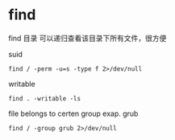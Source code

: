 # find

find 目录 可以递归查看该目录下所有文件，很方便

suid

```
find / -perm -u=s -type f 2>/dev/null
```

writable

```
find . -writable -ls
```

file belongs to certen group   exap.   grub

`find / -group grub 2>/dev/null`
